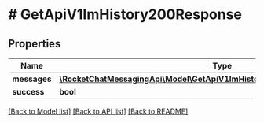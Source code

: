 # # GetApiV1ImHistory200Response

## Properties

Name | Type | Description | Notes
------------ | ------------- | ------------- | -------------
**messages** | [**\RocketChatMessagingApi\Model\GetApiV1ImHistory200ResponseMessagesInner[]**](GetApiV1ImHistory200ResponseMessagesInner.md) |  | [optional]
**success** | **bool** |  | [optional]

[[Back to Model list]](../../README.md#models) [[Back to API list]](../../README.md#endpoints) [[Back to README]](../../README.md)
